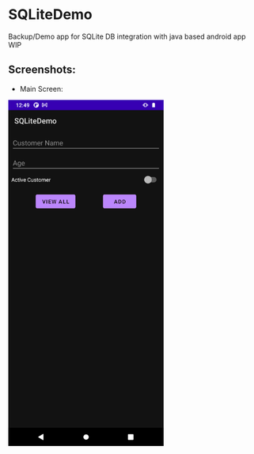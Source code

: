 # SQLiteDemo
Backup/Demo app for SQLite DB integration with java based android app
WIP


## Screenshots:

* Main Screen:

<div>
  <img src="https://raw.githubusercontent.com/timnewark/SQLiteDemo/master/Screenshot_20220126-124950.png" alt="Main Screen" height="700dp">
</div>

